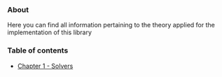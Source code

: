 ### About
Here you can find all information pertaining to the theory applied for the implementation of this library

### Table of contents
- [Chapter 1 - Solvers](theory/chapter1.md)

